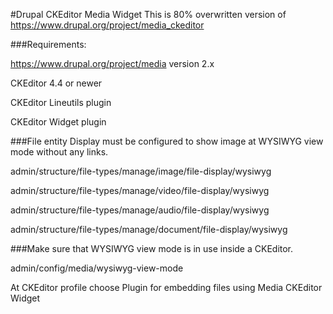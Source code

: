 
#Drupal CKEditor Media Widget
This is 80% overwritten version of https://www.drupal.org/project/media_ckeditor

###Requirements:

https://www.drupal.org/project/media version 2.x

CKEditor 4.4 or newer

CKEditor Lineutils plugin

CKEditor Widget plugin

###File entity Display must be configured to show image at WYSIWYG view mode without any links.

admin/structure/file-types/manage/image/file-display/wysiwyg

admin/structure/file-types/manage/video/file-display/wysiwyg

admin/structure/file-types/manage/audio/file-display/wysiwyg

admin/structure/file-types/manage/document/file-display/wysiwyg

###Make sure that WYSIWYG view mode is in use inside a CKEditor.

admin/config/media/wysiwyg-view-mode

At CKEditor profile choose  Plugin for embedding files using Media CKEditor Widget
